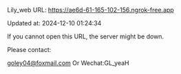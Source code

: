 Lily_web URL: https://ae6d-61-165-102-156.ngrok-free.app

Updated at: 2024-12-10 01:24:34

If you cannot open this URL, the server might be down.

Please contact: 

goley04@foxmail.com Or Wechat:GL_yeaH
